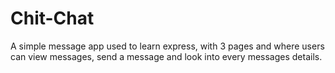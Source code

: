 # Chit-Chat

A simple message app used to learn express, with 3 pages and where users can view messages, send a message and look into every messages details. 